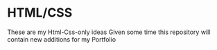 # HTML/CSS
These are my Html-Css-only ideas
Given some time this repository will contain new additions for my Portfolio
